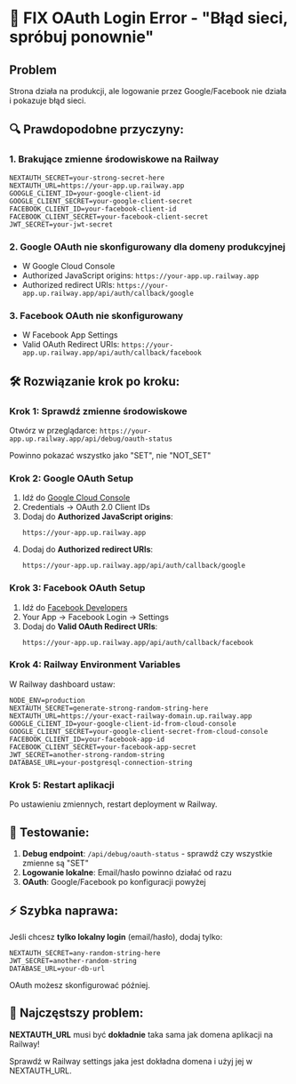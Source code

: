 # 🚨 FIX OAuth Login Error - "Błąd sieci, spróbuj ponownie"

## Problem
Strona działa na produkcji, ale logowanie przez Google/Facebook nie działa i pokazuje błąd sieci.

## 🔍 Prawdopodobne przyczyny:

### 1. **Brakujące zmienne środowiskowe na Railway**
```env
NEXTAUTH_SECRET=your-strong-secret-here
NEXTAUTH_URL=https://your-app.up.railway.app
GOOGLE_CLIENT_ID=your-google-client-id
GOOGLE_CLIENT_SECRET=your-google-client-secret
FACEBOOK_CLIENT_ID=your-facebook-client-id  
FACEBOOK_CLIENT_SECRET=your-facebook-client-secret
JWT_SECRET=your-jwt-secret
```

### 2. **Google OAuth nie skonfigurowany dla domeny produkcyjnej**
- W Google Cloud Console
- Authorized JavaScript origins: `https://your-app.up.railway.app`
- Authorized redirect URIs: `https://your-app.up.railway.app/api/auth/callback/google`

### 3. **Facebook OAuth nie skonfigurowany**
- W Facebook App Settings
- Valid OAuth Redirect URIs: `https://your-app.up.railway.app/api/auth/callback/facebook`

## 🛠️ Rozwiązanie krok po kroku:

### Krok 1: Sprawdź zmienne środowiskowe
Otwórz w przeglądarce: `https://your-app.up.railway.app/api/debug/oauth-status`

Powinno pokazać wszystko jako "SET", nie "NOT_SET"

### Krok 2: Google OAuth Setup
1. Idź do [Google Cloud Console](https://console.cloud.google.com)
2. Credentials → OAuth 2.0 Client IDs
3. Dodaj do **Authorized JavaScript origins**:
   ```
   https://your-app.up.railway.app
   ```
4. Dodaj do **Authorized redirect URIs**:
   ```
   https://your-app.up.railway.app/api/auth/callback/google
   ```

### Krok 3: Facebook OAuth Setup  
1. Idź do [Facebook Developers](https://developers.facebook.com)
2. Your App → Facebook Login → Settings
3. Dodaj do **Valid OAuth Redirect URIs**:
   ```
   https://your-app.up.railway.app/api/auth/callback/facebook
   ```

### Krok 4: Railway Environment Variables
W Railway dashboard ustaw:
```env
NODE_ENV=production
NEXTAUTH_SECRET=generate-strong-random-string-here
NEXTAUTH_URL=https://your-exact-railway-domain.up.railway.app
GOOGLE_CLIENT_ID=your-google-client-id-from-cloud-console
GOOGLE_CLIENT_SECRET=your-google-client-secret-from-cloud-console
FACEBOOK_CLIENT_ID=your-facebook-app-id
FACEBOOK_CLIENT_SECRET=your-facebook-app-secret
JWT_SECRET=another-strong-random-string
DATABASE_URL=your-postgresql-connection-string
```

### Krok 5: Restart aplikacji
Po ustawieniu zmiennych, restart deployment w Railway.

## 🧪 Testowanie:

1. **Debug endpoint**: `/api/debug/oauth-status` - sprawdź czy wszystkie zmienne są "SET"
2. **Logowanie lokalne**: Email/hasło powinno działać od razu
3. **OAuth**: Google/Facebook po konfiguracji powyżej

## ⚡ Szybka naprawa:

Jeśli chcesz **tylko lokalny login** (email/hasło), dodaj tylko:
```env
NEXTAUTH_SECRET=any-random-string-here
JWT_SECRET=another-random-string
DATABASE_URL=your-db-url
```

OAuth możesz skonfigurować później.

## 🎯 Najczęstszy problem:
**NEXTAUTH_URL** musi być **dokładnie** taka sama jak domena aplikacji na Railway!

Sprawdź w Railway settings jaka jest dokładna domena i użyj jej w NEXTAUTH_URL.
